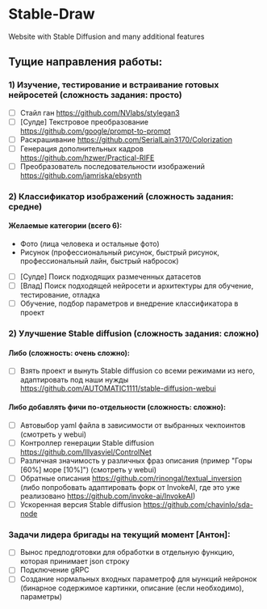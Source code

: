 # Stable-Draw
Website with Stable Diffusion and many additional features

## Тущие направления работы:
### 1) Изучение, тестирование и встраивание готовых нейросетей (сложность задания: просто)
- [ ] Стайл ган https://github.com/NVlabs/stylegan3
- [ ] [Сулде] Текстровое преобразование https://github.com/google/prompt-to-prompt
- [ ] Раскрашивание https://github.com/SerialLain3170/Colorization
- [ ] Генерация дополнительных кадров https://github.com/hzwer/Practical-RIFE
- [ ] Преобразователь последовательности изображений https://github.com/jamriska/ebsynth

### 2) Классификатор изображений (сложность задания: средне)
#### Желаемые категории (всего 6):
* Фото (лица человека и остальные фото)
* Рисунок (профессиональный рисунок, быстрый рисунок, профессиональный лайн, быстрый набросок)
- [ ] [Сулде] Поиск подходящих размеченных датасетов
- [ ] [Влад] Поиск подходящей нейросети и архитектуры для обучение, тестирование, отладка
- [ ] Обучение, подбор параметров и внедрение классификатора в проект

### 2) Улучшение Stable diffusion (сложность задания: сложно)
#### Либо (сложность: очень сложно):
- [ ] Взять проект и вынуть Stable diffusion со всеми режимами из него, адаптировать под наши нужды https://github.com/AUTOMATIC1111/stable-diffusion-webui
#### Либо добавлять фичи по-отдельности (сложность: сложно):
- [ ] Автовыбор yaml файла в зависимости от выбранных чекпоинтов (смотреть у webui)
- [ ] Контроллер генерации Stable diffusion https://github.com/lllyasviel/ControlNet
- [ ] Различная значимость у различных фраз описания (пример "Горы [60%] море [10%]") (смотреть у webui)
- [ ] Обратные описания https://github.com/rinongal/textual_inversion (либо попробовать адаптировать форк от InvokeAI, где это уже реализовано https://github.com/invoke-ai/InvokeAI)
- [ ] Ускоренная версия Stable diffusion https://github.com/chavinlo/sda-node

### Задачи лидера бригады на текущий момент [Антон]:
- [ ] Вынос предподготовки для обработки в отдельную функцию, которая принимает json строку
- [ ] Подключение gRPC
- [ ] Создание нормальных входных параметроф для ыункций нейронок (бинарное содержимое картинки, описание (если необходимо), параметры)
